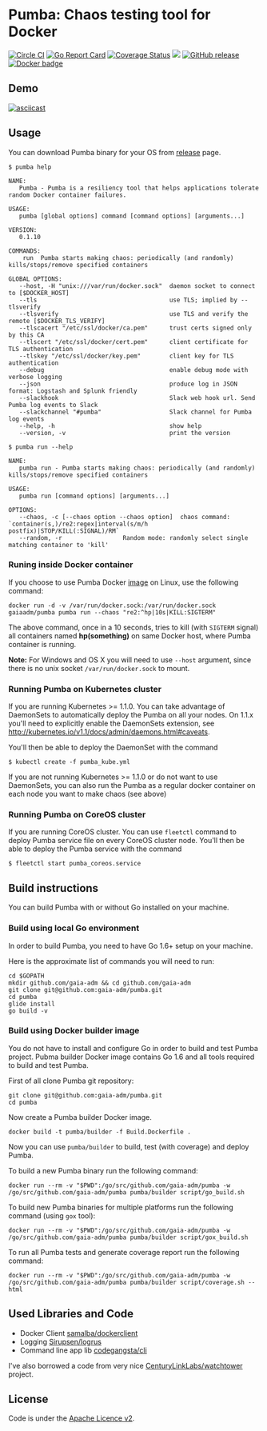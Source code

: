 # Pumba: Chaos testing tool for Docker

[![Circle CI](https://circleci.com/gh/gaia-adm/pumba.svg?style=svg)](https://circleci.com/gh/gaia-adm/pumba) [![Go Report Card](https://goreportcard.com/badge/github.com/gaia-adm/pumba)](https://goreportcard.com/report/github.com/gaia-adm/pumba) [![Coverage Status](https://coveralls.io/repos/github/gaia-adm/pumba/badge.svg?branch=master)](https://coveralls.io/github/gaia-adm/pumba?branch=master) [![](https://badge.imagelayers.io/gaiaadm/pumba:master.svg)](https://imagelayers.io/?images=gaiaadm/pumba:master) [![GitHub release](https://img.shields.io/github/release/gaia-adm/pumba.svg?no-cache)](https://github.com/gaia-adm/pumba/releases/tag/0.1.10)
[![Docker badge](https://img.shields.io/docker/pulls/gaiaadm/pumba.svg)](https://hub.docker.com/r/gaiaadm/pumba/)

## Demo

[![asciicast](https://asciinema.org/a/63l5ahg7fwkcq5y92gpq8b4tt.png)](https://asciinema.org/a/63l5ahg7fwkcq5y92gpq8b4tt?autoplay=1&speed=2)

## Usage

You can download Pumba binary for your OS from [release](https://github.com/gaia-adm/pumba/releases) page.

```
$ pumba help

NAME:
   Pumba - Pumba is a resiliency tool that helps applications tolerate random Docker container failures.

USAGE:
   pumba [global options] command [command options] [arguments...]

VERSION:
   0.1.10

COMMANDS:
    run  Pumba starts making chaos: periodically (and randomly) kills/stops/remove specified containers

GLOBAL OPTIONS:
   --host, -H "unix:///var/run/docker.sock"  daemon socket to connect to [$DOCKER_HOST]
   --tls                                     use TLS; implied by --tlsverify
   --tlsverify                               use TLS and verify the remote [$DOCKER_TLS_VERIFY]
   --tlscacert "/etc/ssl/docker/ca.pem"      trust certs signed only by this CA
   --tlscert "/etc/ssl/docker/cert.pem"      client certificate for TLS authentication
   --tlskey "/etc/ssl/docker/key.pem"        client key for TLS authentication
   --debug                                   enable debug mode with verbose logging
   --json                                    produce log in JSON format: Logstash and Splunk friendly
   --slackhook                               Slack web hook url. Send Pumba log events to Slack
   --slackchannel "#pumba"                   Slack channel for Pumba log events
   --help, -h                                show help
   --version, -v                             print the version
```
```
$ pumba run --help

NAME:
   pumba run - Pumba starts making chaos: periodically (and randomly) kills/stops/remove specified containers

USAGE:
   pumba run [command options] [arguments...]

OPTIONS:
   --chaos, -c [--chaos option --chaos option]	chaos command: `container(s,)/re2:regex|interval(s/m/h postfix)|STOP/KILL(:SIGNAL)/RM`
   --random, -r					Random mode: randomly select single matching container to 'kill'
```

### Runing inside Docker container

If you choose to use Pumba Docker [image](https://hub.docker.com/r/gaiaadm/pumba/) on Linux, use the following command:

```
docker run -d -v /var/run/docker.sock:/var/run/docker.sock gaiaadm/pumba pumba run --chaos "re2:^hp|10s|KILL:SIGTERM"
```
The above command, once in a 10 seconds, tries to kill (with `SIGTERM` signal) all containers named **hp(something)** on same Docker host, where Pumba container is running.

**Note:** For Windows and OS X you will need to use `--host` argument, since there is no unix socket `/var/run/docker.sock` to mount.

### Running Pumba on Kubernetes cluster

If you are running Kubernetes >= 1.1.0. You can take advantage of DaemonSets to automatically deploy the Pumba on all your nodes.
On 1.1.x you'll need to explicitly enable the DaemonSets extension, see http://kubernetes.io/v1.1/docs/admin/daemons.html#caveats.

You'll then be able to deploy the DaemonSet with the command
```
$ kubectl create -f pumba_kube.yml
```

If you are not running Kubernetes >= 1.1.0 or do not want to use DaemonSets, you can also run the Pumba as a regular docker container on each node you want to make chaos (see above)

### Running Pumba on CoreOS cluster

If you are running CoreOS cluster. You can use `fleetctl` command to deploy Pumba service file on every CoreOS cluster node.
You'll then be able to deploy the Pumba service with the command
```
$ fleetctl start pumba_coreos.service
```

## Build instructions

You can build Pumba with or without Go installed on your machine.

### Build using local Go environment

In order to build Pumba, you need to have Go 1.6+ setup on your machine.

Here is the approximate list of commands you will need to run:

```
cd $GOPATH
mkdir github.com/gaia-adm && cd github.com/gaia-adm
git clone git@github.com:gaia-adm/pumba.git
cd pumba
glide install
go build -v
```

### Build using Docker builder image

You do not have to install and configure Go in order to build and test Pumba project. Pubma builder Docker image contains Go 1.6 and all tools required to build and test Pumba.

First of all clone Pumba git repository:
```
git clone git@github.com:gaia-adm/pumba.git
cd pumba
```

Now create a Pumba builder Docker image.
```
docker build -t pumba/builder -f Build.Dockerfile .
```

Now you can use `pumba/builder` to build, test (with coverage) and deploy Pumba.

To build a new Pumba binary run the following command:
```
docker run --rm -v "$PWD":/go/src/github.com/gaia-adm/pumba -w /go/src/github.com/gaia-adm/pumba pumba/builder script/go_build.sh
```

To build new Pumba binaries for multiple platforms run the following command (using `gox` tool):
```
docker run --rm -v "$PWD":/go/src/github.com/gaia-adm/pumba -w /go/src/github.com/gaia-adm/pumba pumba/builder script/gox_build.sh
```

To run all Pumba tests and generate coverage report run the following command:
```
docker run --rm -v "$PWD":/go/src/github.com/gaia-adm/pumba -w /go/src/github.com/gaia-adm/pumba pumba/builder script/coverage.sh --html
```

## Used Libraries and Code

- Docker Client [samalba/dockerclient](https://github.com/samalba/dockerclient)
- Logging  [Sirupsen/logrus](https://github.com/Sirupsen/logrus)
- Command line app lib [codegangsta/cli](https://github.com/codegangsta/cli)

I've also borrowed a code from very nice [CenturyLinkLabs/watchtower](https://github.com/CenturyLinkLabs/watchtower) project.

## License

Code is under the [Apache Licence v2](https://www.apache.org/licenses/LICENSE-2.0.txt).
